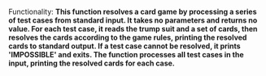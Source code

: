 Functionality: **This function resolves a card game by processing a series of test cases from standard input. It takes no parameters and returns no value. For each test case, it reads the trump suit and a set of cards, then resolves the cards according to the game rules, printing the resolved cards to standard output. If a test case cannot be resolved, it prints 'IMPOSSIBLE' and exits. The function processes all test cases in the input, printing the resolved cards for each case.**